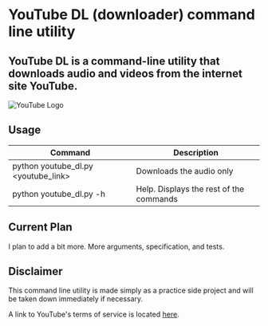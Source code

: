 # YouTube DL (downloader) command line utility

## YouTube DL is a command-line utility that downloads audio and videos from the internet site YouTube.

![YouTube Logo](https://cliply.co/wp-content/uploads/2019/07/371907120_YOUTUBE_ICON_400px.gif)

## Usage

| Command |  Description  |
|---|---|
| python youtube_dl.py <youtube_link>  |  Downloads the audio only |
|  python youtube_dl.py -h | Help. Displays the rest of the commands  |

## Current Plan
I plan to add a bit more. More arguments, specification, and tests.

## Disclaimer
This command line utility is made simply as a practice side project and will be taken down immediately if necessary.

A link to YouTube's terms of service is located [here](https://www.youtube.com/static?template=terms).
